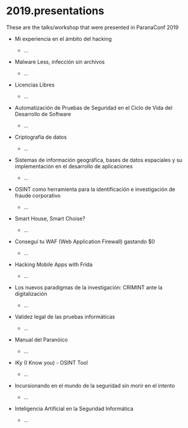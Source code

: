 # 2019.presentations

These are the talks/workshop that were presented in ParanaConf 2019  

  * Mi experiencia en el ámbito del hacking
    * ...

  * Malware Less, infección sin archivos
    * ...

  * Licencias Libres
    * ...

  * Automatización de Pruebas de Seguridad en el Ciclo de Vida del Desarrollo de Software
    * ...

  * Criptografía de datos
    * ...

  * Sistemas de información geográfica, bases de datos espaciales y su implementación en el desarrollo de aplicaciones
    * ...

  * OSINT como herramienta para la identificación e investigación de fraude corporativo
    * ...

  * Smart House, Smart Choise?
    * ...

  * Conseguí tu WAF (Web Application Firewall) gastando $0
    * ...

  * Hacking Mobile Apps with Frida
    * ...

  * Los nuevos paradigmas de la investigación: CRIMINT ante la digitalización
    * ...

  * Validez legal de las pruebas informáticas
    * ...

  * Manual del Paranóico
    * ...

  * iKy (I Know you) - OSINT Tool
    * ...

  * Incursionando en el mundo de la seguridad sin morir en el intento
    * ...

  * Inteligencia Artificial en la Seguridad Informática
    * ...
